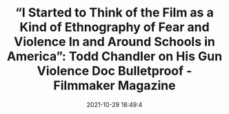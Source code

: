 ---
"title": "“I Started to Think of the Film as a Kind of Ethnography of Fear and Violence In and Around Schools in America”: Todd Chandler on His Gun Violence Doc Bulletproof - Filmmaker Magazine"
"date": "2021-10-29 18:49:4"
"feed_name": "GOOGLENEWSINDUSTRIAL"
"feed_website": "https://news.google.com/search?q=industrial%2Bincident&hl=en-US&gl=US&ceid=US:en"
"feed_rss": "https://news.google.com/rss/search?q=industrial%2Bincident&hl=en-US&gl=US&ceid=US:en"
"link": "https://filmmakermagazine.com/112503-i-started-to-think-of-the-film-as-a-kind-of-ethnography-of-fear-and-violence-in-and-around-schools-in-america-todd-chandler-on-his-gun-violence-doc-bulletproof/"
"source": "{'href': 'https://filmmakermagazine.com', 'title': 'Filmmaker Magazine'}"
"file": "_posts/2021-1-1-c2f3a9b41d9a69faaa82fb43237fe6025bb8e11a.md"
"accident": "0"
"drilling": "0"
"dead": "0"
"injured": "0"
"arrested": "0"
"place": "unknown place"
"where": "unknown site"
"causes": "unknown"
"place_uri": "unknown place"
---